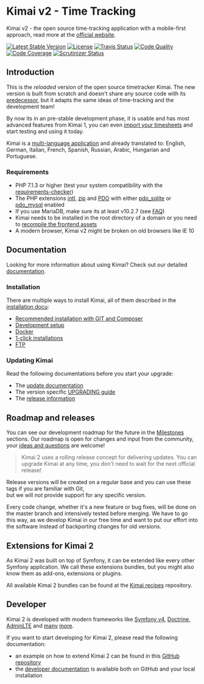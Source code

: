 # Kimai v2 - Time Tracking

Kimai v2 - the open source time-tracking application with a mobile-first approach, read more at the [official website](http://v2.kimai.org).

[![Latest Stable Version](https://poser.pugx.org/kevinpapst/kimai2/v/stable)](https://packagist.org/packages/kevinpapst/kimai2)
[![License](https://poser.pugx.org/kevinpapst/kimai2/license)](https://packagist.org/packages/kevinpapst/kimai2)
[![Travis Status](https://travis-ci.org/kevinpapst/kimai2.svg?branch=master)](https://travis-ci.org/kevinpapst/kimai2)
[![Code Quality](https://scrutinizer-ci.com/g/kevinpapst/kimai2/badges/quality-score.png?b=master)](https://scrutinizer-ci.com/g/kevinpapst/kimai2/?branch=master)
[![Code Coverage](https://scrutinizer-ci.com/g/kevinpapst/kimai2/badges/coverage.png?b=master)](https://scrutinizer-ci.com/g/kevinpapst/kimai2/?branch=master)
[![Scrutinizer Status](https://scrutinizer-ci.com/g/kevinpapst/kimai2/badges/build.png?b=master)](https://scrutinizer-ci.com/g/kevinpapst/kimai2/build-status/master)

## Introduction

This is the _reloaded_ version of the open source timetracker Kimai.
The new version is built from scratch and doesn't share any source code with its [predecessor](http://www.kimai.org), 
but it adapts the same ideas of time-tracking and the development team!

By now its in an pre-stable development phase, it is usable and has most advanced features from Kimai 1, 
you can even [import your timesheets](var/docs/migration_v1.md) and start testing and using it today.

Kimai is a [multi-language application](var/docs/translations.md) and already translated to: English, German, Italian, French, Spanish, Russian, Arabic, Hungarian and Portuguese.

### Requirements

- PHP 7.1.3 or higher (test your system compatibility with the [requirements-checker](http://symfony.com/doc/current/reference/requirements.html))
- The PHP extensions [intl](https://php.net/manual/en/book.intl.php), [zip](https://php.net/manual/en/book.zip.php) and [PDO](https://php.net/manual/en/book.pdo.php) with either [pdo_sqlite](https://php.net/manual/en/ref.pdo-sqlite.php) or [pdo_mysql](https://php.net/manual/en/ref.pdo-mysql.php) enabled
- If you use MariaDB, make sure its at least v10.2.7 (see [FAQ](var/docs/faq.md))
- Kimai needs to be installed in the root directory of a domain or you need to [recompile the frontend assets](var/docs/developers.md)
- A modern browser, Kimai v2 might be broken on old browsers like IE 10

## Documentation

Looking for more information about using Kimai? Check out our detailed [documentation](var/docs/).

### Installation

There are multiple ways to install Kimai, all of them described in the [installation docu](var/docs/installation.md):

- [Recommended installation with GIT and Composer](var/docs/installation.md#recommended-setup)
- [Development setup](var/docs/installation.md#development-installation) 
- [Docker](var/docs/docker.md)
- [1-click installations](var/docs/installation.md#hosting-and-1-click-installations) 
- [FTP](var/docs/installation.md#ftp-installation)

### Updating Kimai

Read the following documentations before you start your upgrade:

- The [update documentation](var/docs/updates.md)
- The version specific [UPGRADING guide](UPGRADING.md)
- The [release information](https://github.com/kevinpapst/kimai2/releases)

## Roadmap and releases

You can see our development roadmap for the future in the [Milestones](https://github.com/kevinpapst/kimai2/milestones) sections.
Our roadmap is open for changes and input from the community, your [ideas and questions](https://github.com/kevinpapst/kimai2/issues) are welcome!

> Kimai 2 uses a rolling release concept for delivering updates.
> You can upgrade Kimai at any time, you don't need to wait for the next official release! 

Release versions will be created on a regular base and you can use these tags if you are familiar with Git,  
but we will not provide support for any specific version.

Every code change, whether it's a new feature or bug fixes, will be done on the master branch and 
intensively tested before merging. We have to go this way, as we develop Kimai in our free time and want to put our 
effort into the software instead of backporting changes for old versions. 

## Extensions for Kimai 2

As Kimai 2 was built on top of Symfony, it can be extended like every other Symfony application.
We call these extensions bundles, but you might also know them as add-ons, extensions or plugins.

All available Kimai 2 bundles can be found at the [Kimai recipes](https://github.com/kimai/recipes) repository.

## Developer

Kimai 2 is developed with modern frameworks like [Symfony v4](https://github.com/symfony/symfony), [Doctrine](https://github.com/doctrine/),
[AdminLTE](https://github.com/kevinpapst/AdminLTEBundle/) and [many](composer.json) [more](package.json).

If you want to start developing for Kimai 2, please read the following documentation:

- an example on how to extend Kimai 2 can be found in this [GitHub repository](https://github.com/kevinpapst/kimai2-invoice)
- the [developer documentation](var/docs/developers.md) is available both on GitHub and your local installation
